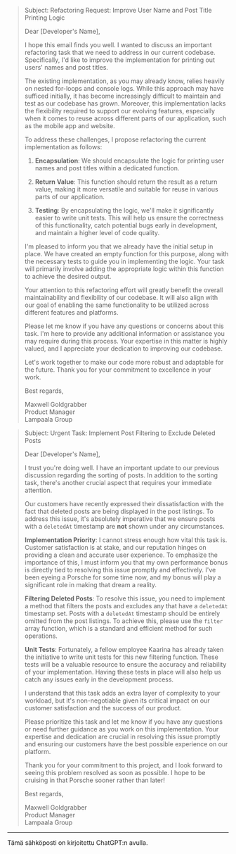 > Subject: Refactoring Request: Improve User Name and Post Title Printing Logic
>
> Dear [Developer's Name],
> 
> I hope this email finds you well. I wanted to discuss an important refactoring task that we need to address in our current codebase. Specifically, I'd like to improve the implementation for printing out users' names and post titles.
> 
> The existing implementation, as you may already know, relies heavily on nested for-loops and console logs. While this approach may have sufficed initially, it has become increasingly difficult to maintain and test as our codebase has grown. Moreover, this implementation lacks the flexibility required to support our evolving features, especially when it comes to reuse across different parts of our application, such as the mobile app and website.
> 
> To address these challenges, I propose refactoring the current implementation as follows:
> 
> 1. **Encapsulation**: We should encapsulate the logic for printing user names and post titles within a dedicated function.
> 
> 2. **Return Value**: This function should return the result as a return value, making it more versatile and suitable for reuse in various parts of our application.
> 
> 3. **Testing**: By encapsulating the logic, we'll make it significantly easier to write unit tests. This will help us ensure the correctness of this functionality, catch potential bugs early in development, and maintain a higher level of code quality.
> 
> I'm pleased to inform you that we already have the initial setup in place. We have created an empty function for this purpose, along with the necessary tests to guide you in implementing the logic. Your task will primarily involve adding the appropriate logic within this function to achieve the desired output.
> 
> Your attention to this refactoring effort will greatly benefit the overall maintainability and flexibility of our codebase. It will also align with our goal of enabling the same functionality to be utilized across different features and platforms.
> 
> Please let me know if you have any questions or concerns about this task. I'm here to provide any additional information or assistance you may require during this process. Your expertise in this matter is highly valued, and I appreciate your dedication to improving our codebase.
> 
> Let's work together to make our code more robust and adaptable for the future. Thank you for your commitment to excellence in your work.
> 
> Best regards,
> 
> Maxwell Goldgrabber<br /> 
> Product Manager<br /> 
> Lampaala Group


> Subject: Urgent Task: Implement Post Filtering to Exclude Deleted Posts
> 
> Dear [Developer's Name],
> 
> I trust you're doing well. I have an important update to our previous discussion regarding the sorting of posts. In addition to the sorting task, there's another crucial aspect that requires your immediate attention.
> 
> Our customers have recently expressed their dissatisfaction with the fact that deleted posts are being displayed in the post listings. To address this issue, it's absolutely imperative that we ensure posts with a `deletedAt` timestamp are **not** shown under any circumstances.
> 
> **Implementation Priority**: I cannot stress enough how vital this task is. Customer satisfaction is at stake, and our reputation hinges on providing a clean and accurate user experience. To emphasize the importance of this, I must inform you that my own performance bonus is directly tied to resolving this issue promptly and effectively. I've been eyeing a Porsche for some time now, and my bonus will play a significant role in making that dream a reality.
> 
> **Filtering Deleted Posts**: To resolve this issue, you need to implement a method that filters the posts and excludes any that have a `deletedAt` timestamp set. Posts with a `deletedAt` timestamp should be entirely omitted from the post listings. To achieve this, please use the `filter` array function, which is a standard and efficient method for such operations.
> 
> **Unit Tests**: Fortunately, a fellow employee Kaarina has already taken the initiative to write unit tests for this new filtering function. These tests will be a valuable resource to ensure the accuracy and reliability of your implementation. Having these tests in place will also help us catch any issues early in the development process.
> 
> I understand that this task adds an extra layer of complexity to your workload, but it's non-negotiable given its critical impact on our customer satisfaction and the success of our product.
> 
> Please prioritize this task and let me know if you have any questions or need further guidance as you work on this implementation. Your expertise and dedication are crucial in resolving this issue promptly and ensuring our customers have the best possible experience on our platform.
> 
> Thank you for your commitment to this project, and I look forward to seeing this problem resolved as soon as possible. I hope to be cruising in that Porsche sooner rather than later!
> 
> Best regards,
> 
> Maxwell Goldgrabber<br />
> Product Manager<br />
> Lampaala Group


----

Tämä sähköposti on kirjoitettu ChatGPT:n avulla.
